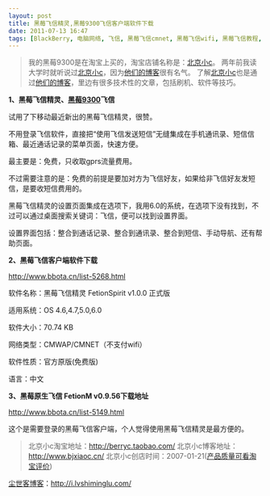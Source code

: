 ```yaml
---
layout: post
title: 黑莓飞信精灵,黑莓9300飞信客户端软件下载
date: 2011-07-13 16:47
tags: [BlackBerry, 电脑网络, 飞信, 黑莓飞信cmnet, 黑莓飞信wifi, 黑莓飞信教程, 黑莓飞信设置]
---
```

<blockquote>我的黑莓9300是在淘宝上买的，淘宝店铺名称是：<a href="http://s.click.taobao.com/t_8?e=7HZ5x%2BOzcdM6%2B123jH3djNpi5A%3D%3D&amp;p=mm_14830273_0_0" target="_blank">北京小c</a>。
两年前我读大学时就听说过<a href="http://s.click.taobao.com/t_8?e=7HZ5x%2BOzcdM6%2B123jH3djNpi5A%3D%3D&amp;p=mm_14830273_0_0" target="_blank">北京小c</a>，因为<a href="http://www.bjxiaoc.cn/" target="_blank">他们的博客</a>很有名气。
了解<a href="http://s.click.taobao.com/t_8?e=7HZ5x%2BOzcdM6%2B123jH3djNpi5A%3D%3D&amp;p=mm_14830273_0_0" target="_blank">北京小c</a>也是通过<a href="http://www.bjxiaoc.cn/" target="_blank">他们的博客</a>，里边有很多技术性的文章，包括刷机、软件等技巧。</blockquote>

<strong>1、黑莓飞信精灵、<a href="http://i.lvshiminglu.com/tag/%e9%bb%91%e8%8e%939300" target="_blank">黑莓9300</a>飞信</strong>

试用了下移动最近新出的黑莓飞信精灵，很赞。

不用登录飞信软件，直接把“使用飞信发送短信”无缝集成在手机通讯录、短信信箱、最近通话记录的菜单页面，快速方便。

最主要是：免费，只收取gprs流量费用。

不过需要注意的是：免费的前提是要加对方为飞信好友，如果给非飞信好友发短信，是要收短信费用的。

黑莓飞信精灵的设置页面集成在选项下，我用6.0的系统，在选项下没有找到，不过可以通过桌面搜索关键词：飞信，便可以找到设置界面。

设置界面包括：整合到通话记录、整合到通讯录、整合到短信、手动导航、还有帮助页面。

<strong>2、黑莓飞信客户端软件下载</strong>

<a href="http://www.bbota.cn/list-5268.html" target="_blank">http://www.bbota.cn/list-5268.html</a>

软件名称：黑莓飞信精灵 FetionSpirit v1.0.0 正式版

适用系统：OS 4.6,4.7,5.0,6.0

软件大小：70.74 KB

网络类型：CMWAP/CMNET（不支付wifi）

软件性质：官方原版(免费版)

语言：中文

<strong>3、黑莓原生飞信 FetionM v0.9.56下载地址</strong>

<a href="http://www.bbota.cn/list-5149.html" target="_blank">http://www.bbota.cn/list-5149.html</a>

这个是需要登录的黑莓飞信客户端，个人觉得使用黑莓飞信精灵是最方便的。
<blockquote>北京小c淘宝地址：<a href="http://s.click.taobao.com/t_8?e=7HZ5x%2BOzcdM6%2B123jH3djNpi5A%3D%3D&amp;p=mm_14830273_0_0" target="_blank">http://berryc.taobao.com/</a>
北京小c博客地址：<a href="http://www.bjxiaoc.cn/" target="_blank">http://www.bjxiaoc.cn/</a>
北京小c创店时间：2007-01-21(<a href="http://rate.taobao.com/user-rate-607a8ba2c534d08fc86a189e0cde1635.htm" target="_blank">产品质量可看淘宝评价</a>)</blockquote>


<a href="http://i.lvshiminglu.com/">尘世客博客</a>：<a href="http://i.lvshiminglu.com/">http://i.lvshiminglu.com/</a>

